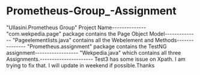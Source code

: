 # Prometheus-Group_-Assignment
"Ullasini.Prometheus Group" Project Name-------------- 
"com.wekpedia.page" package contains the Page Object Model-------------- 
"Pageelementlists.java" contains all the Webelement and Methods--------------- 
"Prometheus.assignment" package contains the TestNG assignment------------------ 
"Wekpedia.java" which contains all three Assignments.---------------------- 
Test3 has some issue on Xpath. I am trying to fix that. I will update in weekend if possible.Thanks
